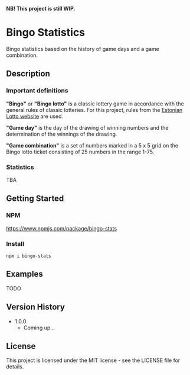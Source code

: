**NB! This project is still WIP.**

# Bingo Statistics
Bingo statistics based on the history of game days and a game combination.

## Description

### Important definitions
**"Bingo"** or **"Bingo lotto"** is a classic lottery game in accordance with the general rules of classic lotteries. For this project, rules from the [Estonian Lotto website](https://www.eestiloto.ee/et/bingoloto/rules) are used.<br>

**"Game day"** is the day of the drawing of winning numbers and the determination of the winnings of the drawing.<br>

**"Game combination"** is a set of numbers marked in a 5 x 5 grid on the Bingo lotto ticket consisting of 25 numbers in the range 1-75.

### Statistics
TBA

## Getting Started

### NPM
https://www.npmjs.com/package/bingo-stats

### Install
```
npm i bingo-stats
```

## Examples
TODO

## Version History

* 1.0.0
    * Coming up...

## License

This project is licensed under the MIT license - see the LICENSE file for details.